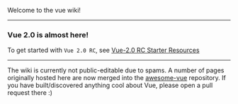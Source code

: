 Welcome to the vue wiki!


***
### Vue 2.0 is almost here! 

To get started with `Vue 2.0 RC`, see [Vue-2.0 RC Starter Resources](https://github.com/vuejs/vue/wiki/Vue-2.0-Beta-Starter-Resources)

***

The wiki is currently not public-editable due to spams. A number of pages originally hosted here are now merged into the [awesome-vue](https://github.com/vuejs/awesome-vue) repository. If you have built/discovered anything cool about Vue, please open a pull request there :)